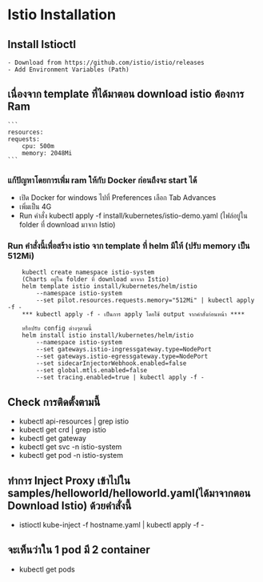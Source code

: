 # Istio Installation
## Install Istioctl
    - Download from https://github.com/istio/istio/releases
    - Add Environment Variables (Path)
## เนื่องจาก template ที่ได้มาตอน download istio ต้องการ  Ram
    ```
    resources:
    requests:
        cpu: 500m
        memory: 2048Mi
    ```
 
### แก้ปัญหาโดยการเพิ่ม ram ให้กับ Docker ก่อนถึงจะ start ได้
* เปิด Docker for windows ไปที่ Preferences เลือก Tab Advances
* เพิ่มเป็น 4G
* Run คำสั่ง kubectl apply -f install/kubernetes/istio-demo.yaml (ไฟล์อยู่ใน folder ที่ download มาจาก Istio)
 
### Run คำสั่งนี้เพื่อสร้าง istio จาก template ที่ helm มีให้ (ปรับ memory เป็น 512Mi)
```
    kubectl create namespace istio-system
    (Charts อยู่ใน folder ที่ download มาจาก Istio)
    helm template istio install/kubernetes/helm/istio
        --namespace istio-system
        --set pilot.resources.requests.memory="512Mi" | kubectl apply -f -
    *** kubectl apply -f - เป็นการ apply โดยใช้ output จากคำสั่งก่อนหน้า ****
    
    หรือปรับ config ต่างๆตามนี้
    helm install istio install/kubernetes/helm/istio
        --namespace istio-system
        --set gateways.istio-ingressgateway.type=NodePort
        --set gateways.istio-egressgateway.type=NodePort
        --set sidecarInjectorWebhook.enabled=false
        --set global.mtls.enabled=false
        --set tracing.enabled=true | kubectl apply -f -
```

## Check การติดตั้งตามนี้
* kubectl api-resources | grep istio
* kubectl get crd | grep istio
* kubectl get gateway
* kubectl get svc -n istio-system
* kubectl get pod -n istio-system
 
## ทำการ Inject Proxy เข้าไปใน samples/helloworld/helloworld.yaml(ได้มาจากตอน Download Istio) ด้วยคำสั่งนี้
* istioctl kube-inject -f hostname.yaml | kubectl apply -f -
 
## จะเห็นว่าใน 1 pod มี 2 container
* kubectl get pods 